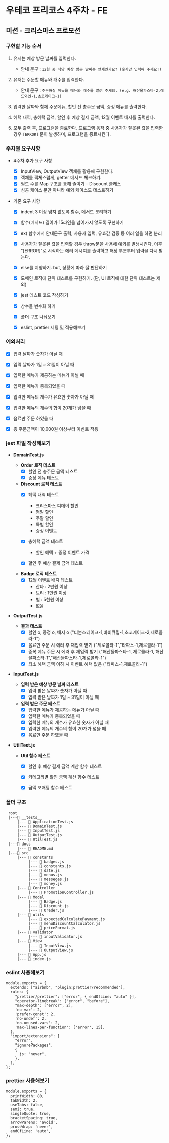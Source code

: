 # 우테코 프리코스 4주차 - FE

## 미션 - 크리스마스 프로모션

### 구현할 기능 순서

1. 유저는 예상 방문 날짜를 입력한다.

   - 안내 문구 : `12월 중 식당 예상 방문 날짜는 언제인가요? (숫자만 입력해 주세요!)`

2. 유저는 주문할 메뉴와 개수를 입력한다.

   - 안내 문구 : `주문하실 메뉴를 메뉴와 개수를 알려 주세요. (e.g. 해산물파스타-2,레드와인-1,초코케이크-1)`

3. 입력한 날짜와 함께 주문메뉴, 할인 전 총주문 금액, 증정 메뉴를 출력한다.

4. 혜택 내역, 총혜택 금액, 할인 후 예상 결제 금액, 12월 이벤트 배지를 출력한다.

5. 모두 출력 후, 프로그램을 종료한다. 프로그램 동작 중 사용자가 잘못된 값을 입력한 경우 `[ERROR]` 문이 발생하며, 프로그램을 종료시킨다.

### 주차별 요구사항

- 4주차 추가 요구 사항

  - [x] InputView, OutputView 객체를 활용해 구현한다.
  - [x] 객체를 객체스럽게, getter 메서드 체크하기.
  - [x] 필드 수를 Map 구조를 통해 줄이기 - Discount 클래스
  - [x] 성공 케이스 뿐만 아니라 예외 케이스도 테스트하기

- 기존 요구 사항

  - [x] indent 3 이상 넘지 않도록 함수, 메서드 분리하기
  - [x] 함수(메서드) 길이가 15라인을 넘어가지 않도록 구현하기
  - [x] ex) 함수에서 안내문구 출력, 사용자 입력, 유효값 검증 등 여러 일을 하면 분리
  - [x] 사용자가 잘못된 값을 입력할 경우 throw문을 사용해 예외를 발생시킨다. 이후 "[ERROR]"로 시작하는 에러 메시지를 출력하고 해당 부분부터 입력을 다시 받는다.
  - [x] else를 지양하기. but, 상황에 따라 잘 판단하기
  - [x] 도메인 로직에 단위 테스트를 구현하기. (단, UI 로직에 대한 단위 테스트는 제외)
  - [x] jest 테스트 코드 작성하기
  - [x] 상수들 변수화 하기
  - [x] 폴더 구조 나눠보기
  - [x] eslint, prettier 세팅 및 적용해보기


### 예외처리

- [x] 입력 날짜가 숫자가 아닐 때
- [x] 입력 날짜가 1일 ~ 31일이 아닐 때

- [x] 입력한 메뉴가 제공하는 메뉴가 아닐 때
- [x] 입력한 메뉴가 중복되었을 때
- [x] 입력한 메뉴의 개수가 유효한 숫자가 아닐 때
- [x] 입력한 메뉴의 개수의 합이 20개가 넘을 때
- [x] 음료만 주문 하였을 때

- [x] 총 주문금액이 10,000원 이상부터 이벤트 적용


### jest 파일 작성해보기

- **DomainTest.js**
  
  - **Order 로직 테스트**
    - [x] 할인 전 총주문 금액 테스트
    - [x] 증정 메뉴 테스트

  - **Discount 로직 테스트**
    - [x] 혜택 내역 테스트
      - 크리스마스 디데이 할인
      - 평일 할인
      - 주말 할인
      - 특별 할인
      - 증정 이벤트
  
    - [x] 총혜택 금액 테스트
      - 할인 혜택 + 증정 이벤트 가격
    - [x] 할인 후 예상 결제 금액 테스트
  
  - **Badge 로직 테스트**
    - [x] 12월 이벤트 배지 테스트
      - 산타 : 2만원 이상
      - 트리 : 1만원 이상
      - 별 : 5천원 이상
      - 없음


- **OutputTest.js**
  
  - **결과 테스트**
    - [x] 할인 o, 증정 o, 배지 o ("티본스테이크-1,바비큐립-1,초코케이크-2,제로콜라-1")
    - [x] 음료만 주문 시 에러 후 재입력 받기 ("제로콜라-1","타파스-1,제로콜라-1")
    - [x] 중복 메뉴 주문 시 에러 후 재입력 받기 ("해산물파스타-1, 제로콜라-1, 해산물파스타-1","해산물파스타-1,제로콜라-1")
    - [x] 최소 혜택 금액 이하 시 이벤트 혜택 없음 ("타파스-1,제로콜라-1")

- **InputTest.js**

  - **입력 받은 예상 방문 날짜 테스트**
    - [x] 입력 받은 날짜가 숫자가 아닐 때
    - [x] 입력 받은 날짜가 1일 ~ 31일이 아닐 때

  - **입력 받은 주문 테스트**
    - [x] 입력한 메뉴가 제공하는 메뉴가 아닐 때
    - [x] 입력한 메뉴가 중복되었을 때
    - [x] 입력한 메뉴의 개수가 유효한 숫자가 아닐 때
    - [x] 입력한 메뉴의 개수의 합이 20개가 넘을 때
    - [x] 음료만 주문 하였을 때

- **UtilTest.js**

  - **Util 함수 테스트**
    - [x] 할인 후 예상 결제 금액 계산 함수 테스트
    - [x] 카테고리별 할인 금액 계산 함수 테스트
    - [x] 금액 포매팅 함수 테스트


### 폴더 구조

```
 root
 |---📂 __tests__
     |--- 📄 ApplicationTest.js
     |--- 📄 DomainTest.js
     |--- 📄 InputTest.js
     |--- 📄 OutputTest.js
     |--- 📄 UtilTest.js
 |---📂 docs
     |--- 📄 README.md
 |---📂 src
     |--- 📂 constants
          |--- 📄 badges.js
          |--- 📄 constants.js
          |--- 📄 date.js
          |--- 📄 menus.js
          |--- 📄 messeges.js
          |--- 📄 money.js
     |--- 📂 Controller
          |--- 📄 PromotionController.js
     |--- 📂 Model
          |--- 📄 Badge.js
          |--- 📄 Discount.js
          |--- 📄 Oreder.js
     |--- 📂 utils
          |--- 📄 expectedCalculatePayment.js
          |--- 📄 menuDiscountCalculator.js
          |--- 📄 priceFormat.js
     |--- 📂 validator
          |--- 📄 inputValidator.js
     |--- 📂 View
          |--- 📄 InputView.js
          |--- 📄 OutputView.js
     |--- 📄 App.js
     |--- 📄 index.js
```

### eslint 사용해보기

```
module.exports = {
  extends: ["airbnb", "plugin:prettier/recommended"],
  rules: {
    "prettier/prettier": ["error", { endOfLine: "auto" }],
    "operator-linebreak": ["error", "before"],
    "max-depth": ["error", 2],
    'no-var': 2,
    'prefer-const': 2,
    'no-undef': 2,
    'no-unused-vars': 2,
    'max-lines-per-function': ['error', 15],
  },
  "import/extensions": [
    "error",
    "ignorePackages",
    {
      js: "never",
    },
  ],
};
```

### prettier 사용해보기

```
module.exports = {
  printWidth: 80,
  tabWidth: 2,
  useTabs: false,
  semi: true,
  singleQuote: true,
  bracketSpacing: true,
  arrowParens: 'avoid',
  proseWrap: 'never',
  endOfLine: 'auto',
};
```
